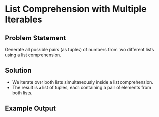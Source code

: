 # List Comprehension with Multiple Iterables

## Problem Statement
Generate all possible pairs (as tuples) of numbers from two different lists using a list comprehension.

## Solution
- We iterate over both lists simultaneously inside a list comprehension.
- The result is a list of tuples, each containing a pair of elements from both lists.

## Example Output
